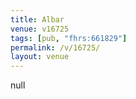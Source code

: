 ```yaml
---
title: Albar
venue: v16725
tags: [pub, "fhrs:661829"]
permalink: /v/16725/
layout: venue
---
```

null